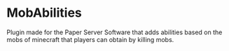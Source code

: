 # MobAbilities

Plugin made for the Paper Server Software that adds abilities based on the mobs of minecraft that players can obtain by killing mobs.
